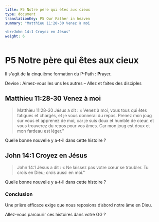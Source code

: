 ```yaml
---
title: P5 Notre père qui êtes aux cieux
type: document
translationKey: P5 Our Father in heaven
summary: "Matthieu 11:28-30 Venez à moi

<br>John 14:1 Croyez en Jésus"
weight: 6
---
```

# P5 Notre père qui êtes aux cieux

Il s'agit de la cinquième formation du P-Path : **P**rayer.

Devise : Aimez-vous les uns les autres – Allez et faites des disciples

## Matthieu 11:28-30 Venez à moi

>   Matthieu 11:28-30 Jésus a dit : « Venez à moi, vous tous qui êtes fatigués et chargés, et je vous donnerai du repos. Prenez mon joug sur vous et apprenez de moi, car je suis doux et humble de cœur, et vous trouverez du repos pour vos âmes. Car mon joug est doux et mon fardeau est léger.”

Quelle bonne nouvelle y a-t-il dans cette histoire ?

## John 14:1 Croyez en Jésus

>   John 14:1 Jésus a dit : « Ne laissez pas votre cœur se troubler. Tu crois en Dieu; crois aussi en moi."

Quelle bonne nouvelle y a-t-il dans cette histoire ?

### Conclusion

Une prière efficace exige que nous reposions d’abord notre âme en Dieu.

Allez-vous parcourir ces histoires dans votre GG ?

